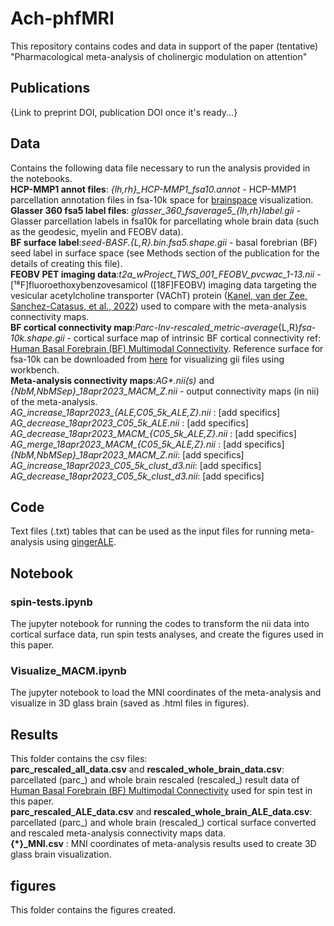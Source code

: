# Ach-phfMRI

This repository contains codes and data in support of the paper (tentative) "Pharmacological meta-analysis of cholinergic modulation on attention" 

## Publications

{Link to preprint DOI, publication DOI once it's ready...}

## Data

Contains the following data file necessary to run the analysis provided in the notebooks.\
**HCP-MMP1 annot files**: *{lh,rh}_HCP-MMP1_fsa10.annot* - HCP-MMP1 parcellation annotation files in fsa-10k space for [brainspace](https://brainspace.readthedocs.io/en/stable/index.html) visualization.\
**Glasser 360 fsa5 label files**: *glasser_360_fsaverage5_{lh,rh}label.gii* - Glasser parcellation labels in fsa10k for parcellating whole brain data (such as the geodesic, myelin and FEOBV data).\
**BF surface label**:_seed-BASF.{L,R}.bin.fsa5.shape.gii_ - basal forebrian (BF) seed label in surface space (see Methods section of the publication for the details of creating this file).\
**FEOBV PET imaging data**:_t2a_wProject_TWS_001_FEOBV_pvcwac_1-13.nii_ -  [¹⁸F]fluoroethoxybenzovesamicol ([18F]FEOBV) imaging data targeting the vesicular acetylcholine transporter (VAChT) protein ([Kanel, van der Zee, Sanchez-Catasus, et al., 2022](https://www.sciencedirect.com/science/article/pii/S2589958922000111)) used to compare with the meta-analysis connectivity maps.\
**BF cortical connectivity map**:_Parc-Inv-rescaled_metric-average_{L,R}_fsa-10k.shape.gii_ - cortical surface map of intrinsic BF cortical connectivity ref: [Human Basal Forebrain (BF) Multimodal Connectivity](https://github.com/sudesnac/HumanBF-Connectivity). 
Reference surface for fsa-10k can be downloaded from [here](https://github.com/MICA-MNI/BrainSpace/tree/master/brainspace/datasets/surfaces) for visualizing gii files using workbench.\
**Meta-analysis connectivity maps**:_AG*.nii(s)_ and *{NbM,NbMSep}_18apr2023_MACM_Z.nii* - output connectivity maps (in nii) of the meta-analysis. \
*AG_increase_18apr2023_{ALE,C05_5k_ALE,Z}.nii* : [add specifics] \
*AG_decrease_18apr2023_C05_5k_ALE.nii* : [add specifics] \
*AG_decrease_18apr2023_MACM_{C05_5k_ALE,Z}.nii* : [add specifics] \
*AG_merge_18apr2023_MACM_{C05_5k_ALE,Z}.nii* : [add specifics] \
*{NbM,NbMSep}_18apr2023_MACM_Z.nii*: [add specifics] \
*AG_increase_18apr2023_C05_5k_clust_d3.nii*: [add specifics] \
*AG_decrease_18apr2023_C05_5k_clust_d3.nii*: [add specifics]


## Code

Text files (.txt) tables that can be used as the input files for running meta-analysis using [gingerALE](http://www.brainmap.org/ale/). 

## Notebook

### spin-tests.ipynb
The jupyter notebook for running the codes to transform the nii data into cortical surface data, run spin tests analyses, and create the figures used in this paper.
### Visualize_MACM.ipynb
The jupyter notebook to load the MNI coordinates of the meta-analysis and visualize in 3D glass brain (saved as .html files in figures).


## Results

This folder contains the csv files: \
**parc_rescaled_all_data.csv** and **rescaled_whole_brain_data.csv**: parcellated (parc_) and whole brain rescaled (rescaled_) result data of [Human Basal Forebrain (BF) Multimodal Connectivity](https://github.com/sudesnac/HumanBF-Connectivity) used for spin test in this paper. \
**parc_rescaled_ALE_data.csv** and **rescaled_whole_brain_ALE_data.csv**: parcellated (parc_) and whole brain (rescaled_) cortical surface converted and rescaled meta-analysis connectivity maps data. \
**{*}_MNI.csv** : MNI coordinates of meta-analysis results used to create 3D glass brain visualization.

## figures

This folder contains the figures created.
